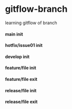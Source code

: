 # gitflow-branch
learning gitflow of branch

#### main init

#### hotfix/issue01 init

#### develop init
#### feature/file init
#### feature/file exit
#### release/file init
#### release/file exit
